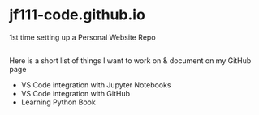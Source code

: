 # jf111-code.github.io
1st time setting up a Personal Website Repo

##
Here is a short list of things I want to work on & document on my GitHub page
- VS Code integration with Jupyter Notebooks
- VS Code integration with GitHub
- Learning Python Book

